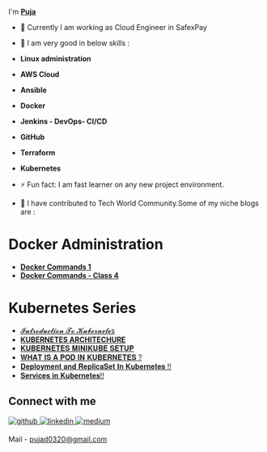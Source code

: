 I'm **[Puja](https://linkedin.com/in/pujastack)** 

- 🔭 Currently I am working as Cloud Engineer in SafexPay 
- 🌱 I am very good in below skills :

- **Linux administration**
- **AWS Cloud**
- **Ansible**
- **Docker**
- **Jenkins - DevOps- CI/CD**
- **GitHub**
- **Terraform**
- **Kubernetes**
 
- ⚡ Fun fact: I am fast learner on any new project environment.

  
- 🌱 I have contributed to Tech World Community.Some of my niche blogs are :

# Docker Administration

- **[Docker Commands 1](https://blog.cloudnloud.com/docker-administration-series-docker-commands-1)** 
- **[Docker Commands - Class 4](https://blog.cloudnloud.com/docker-administration-series-docker-commands)**

# Kubernetes Series
- [𝓘𝓷𝓽𝓻𝓸𝓭𝓾𝓬𝓽𝓲𝓸𝓷 𝓣𝓸 𝓚𝓾𝓫𝓮𝓻𝓷𝓮𝓽𝓮s](https://medium.com/cloudnloud/s-c49feb9866e4)
- [**KUBERNETES ARCHITECHURE**](https://medium.com/cloudnloud/kubernetes-architechure-175b28fff10f)
- [𝐊𝐔𝐁𝐄𝐑𝐍𝐄𝐓𝐄𝐒 𝐌𝐈𝐍𝐈𝐊𝐔𝐁𝐄 𝐒𝐄𝐓𝐔𝐏](https://medium.com/cloudnloud/-69a3ba48a796)
- [𝐖𝐇𝐀𝐓 𝐈𝐒 𝐀 𝐏𝐎𝐃 𝐈𝐍 𝐊𝐔𝐁𝐄𝐑𝐍𝐄𝐓𝐄𝐒 ?](https://medium.com/cloudnloud/-7a57920ad0aa)
- [𝐃𝐞𝐩𝐥𝐨𝐲𝐦𝐞𝐧𝐭 𝐚𝐧𝐝 𝐑𝐞𝐩𝐥𝐢𝐜𝐚𝐒𝐞𝐭 𝐈𝐧 𝐊𝐮𝐛𝐞𝐫𝐧𝐞𝐭𝐞𝐬 !!](https://medium.com/cloudnloud/-23610a87724a)
- [𝐒𝐞𝐫𝐯𝐢𝐜𝐞𝐬 𝐢𝐧 𝐊𝐮𝐛𝐞𝐫𝐧𝐞𝐭𝐞𝐬!!](https://medium.com/cloudnloud/-3e5fca0c81e9)

## Connect with me  
<a href="https://github.com/Puja123das" target="_blank">
<img src=https://img.shields.io/badge/github-%2324292e.svg?&style=for-the-badge&logo=github&logoColor=white alt=github style="margin-bottom: 5px;" />
</a>
<a href="https://linkedin.com/in/pujastack" target="_blank">
<img src=https://img.shields.io/badge/linkedin-%231E77B5.svg?&style=for-the-badge&logo=linkedin&logoColor=white alt=linkedin style="margin-bottom: 5px;" />
</a>
<a href="https://medium.com/@pujastack" target="_blank">
<img src=https://img.shields.io/badge/medium-%2324292e.svg?&style=for-the-badge&logo=medium&logoColor=white alt=medium style="margin-bottom: 5px;" />
</a>


 
  

Mail - pujad0320@gmail.com
  




